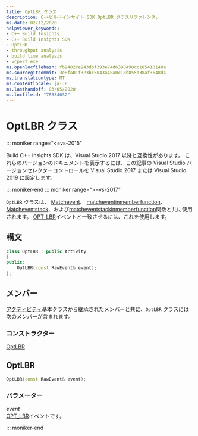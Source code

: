 ```yaml
---
title: OptLBR クラス
description: C++ビルドインサイト SDK OptLBR クラスリファレンス。
ms.date: 02/12/2020
helpviewer_keywords:
- C++ Build Insights
- C++ Build Insights SDK
- OptLBR
- throughput analysis
- build time analysis
- vcperf.exe
ms.openlocfilehash: fb2482ce943dbf393e74d6398498cc185410140a
ms.sourcegitcommit: 3e8fa01f323bc5043a48a0c18b855d38af3648d4
ms.translationtype: MT
ms.contentlocale: ja-JP
ms.lasthandoff: 03/05/2020
ms.locfileid: "78334632"
---
```

# <a name="optlbr-class"></a>OptLBR クラス

::: moniker range="<=vs-2015"

Build C++ Insights SDK は、Visual Studio 2017 以降と互換性があります。 これらのバージョンのドキュメントを表示するには、この記事の Visual Studio バージョンセレクターコントロールを Visual Studio 2017 または Visual Studio 2019 に設定します。

::: moniker-end
::: moniker range=">=vs-2017"

`OptLBR` クラスは、 [Matchevent](../functions/match-event.md)、 [matcheventinmemberfunction](../functions/match-event-in-member-function.md)、 [Matcheventstack](../functions/match-event-stack.md)、および[matcheventstackinmemberfunction](../functions/match-event-stack-in-member-function.md)関数と共に使用されます。 [OPT_LBR](../event-table.md#opt-lbr)イベントと一致させるには、これを使用します。

## <a name="syntax"></a>構文

```cpp
class OptLBR : public Activity
{
public:
    OptLBR(const RawEvent& event);
};
```

## <a name="members"></a>メンバー

[アクティビティ](activity.md)基本クラスから継承されたメンバーと共に、`OptLBR` クラスには次のメンバーが含まれます。

### <a name="constructors"></a>コンストラクター

[OptLBR](#opt-lbr)

## <a name="opt-lbr"></a>OptLBR

```cpp
OptLBR(const RawEvent& event);
```

### <a name="parameters"></a>パラメーター

*event*\
[OPT_LBR](../event-table.md#opt-lbr)イベントです。

::: moniker-end

